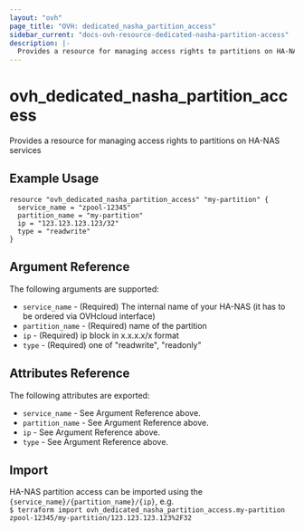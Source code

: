 ```yaml
---
layout: "ovh"
page_title: "OVH: dedicated_nasha_partition_access"
sidebar_current: "docs-ovh-resource-dedicated-nasha-partition-access"
description: |-
  Provides a resource for managing access rights to partitions on HA-NAS services
---
```


# ovh_dedicated_nasha_partition_access

Provides a resource for managing access rights to partitions on HA-NAS services

## Example Usage

```
resource "ovh_dedicated_nasha_partition_access" "my-partition" {
  service_name = "zpool-12345"
  partition_name = "my-partition"
  ip = "123.123.123.123/32"
  type = "readwrite"
}
```

## Argument Reference

The following arguments are supported:

* `service_name` - (Required) The internal name of your HA-NAS (it has to be ordered via OVHcloud interface)
* `partition_name` - (Required) name of the partition
* `ip` - (Required) ip block in x.x.x.x/x format
* `type` - (Required) one of "readwrite", "readonly"

## Attributes Reference

The following attributes are exported:

* `service_name` - See Argument Reference above.
* `partition_name` - See Argument Reference above.
* `ip` - See Argument Reference above.
* `type` - See Argument Reference above.

## Import

HA-NAS partition access can be imported using the `{service_name}/{partition_name}/{ip}`, e.g.  
`$ terraform import ovh_dedicated_nasha_partition_access.my-partition zpool-12345/my-partition/123.123.123.123%2F32`
